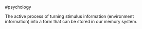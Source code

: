 #psychology 

The active process of turning stimulus information (environment information) into a form that can be stored in our memory system.

